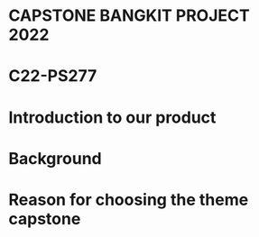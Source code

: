 # CAPSTONE BANGKIT PROJECT 2022
# C22-PS277

# Introduction to our product
# Background
# Reason for choosing the theme capstone 

